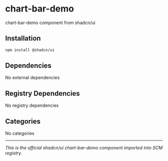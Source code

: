 # chart-bar-demo

chart-bar-demo component from shadcn/ui

## Installation

```bash
npm install @shadcn/ui
```

## Dependencies

No external dependencies

## Registry Dependencies

No registry dependencies

## Categories

No categories

---

*This is the official shadcn/ui chart-bar-demo component imported into SCM registry.*
